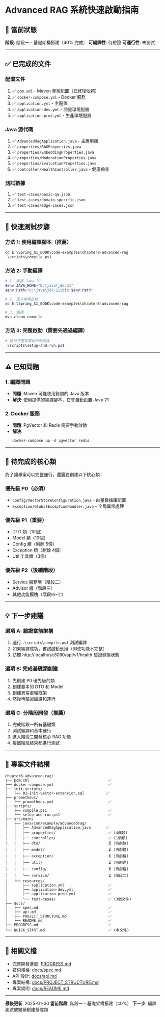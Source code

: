 # Advanced RAG 系統快速啟動指南

## 📌 當前狀態

**階段**: 階段一 - 基礎架構搭建（40% 完成）
**可編譯性**: 待驗證
**可運行性**: 未測試

---

## ✅ 已完成的文件

### 配置文件
1. ✅ `pom.xml` - Maven 專案配置（已修復依賴）
2. ✅ `docker-compose.yml` - Docker 服務
3. ✅ `application.yml` - 主配置
4. ✅ `application-dev.yml` - 開發環境配置
5. ✅ `application-prod.yml` - 生產環境配置

### Java 源代碼
1. ✅ `AdvancedRagApplication.java` - 主應用類
2. ✅ `properties/RAGProperties.java`
3. ✅ `properties/EmbeddingProperties.java`
4. ✅ `properties/ModerationProperties.java`
5. ✅ `properties/EvaluationProperties.java`
6. ✅ `controller/HealthController.java` - 健康檢查

### 測試數據
1. ✅ `test-cases/basic-qa.json`
2. ✅ `test-cases/domain-specific.json`
3. ✅ `test-cases/edge-cases.json`

---

## 🚀 快速測試步驟

### 方法 1: 使用編譯腳本（推薦）

```powershell
cd E:\Spring_AI_BOOK\code-examples\chapter8-advanced-rag
.\scripts\compile.ps1
```

### 方法 2: 手動編譯

```powershell
# 1. 設置 Java 21
$env:JAVA_HOME="D:\java\jdk-21"
$env:Path="D:\java\jdk-21\bin;$env:Path"

# 2. 進入專案目錄
cd E:\Spring_AI_BOOK\code-examples\chapter8-advanced-rag

# 3. 編譯
mvn clean compile
```

### 方法 3: 完整啟動（需要先通過編譯）

```powershell
# 執行完整設置和啟動腳本
.\scripts\setup-and-run.ps1
```

---

## ⚠️ 已知問題

### 1. 編譯問題
- **問題**: Maven 可能使用錯誤的 Java 版本
- **解決**: 使用提供的編譯腳本，它會自動設置 Java 21

### 2. Docker 服務
- **問題**: PgVector 和 Redis 需要手動啟動
- **解決**:
  ```powershell
  docker-compose up -d pgvector redis
  ```

---

## 📝 待完成的核心類

為了讓專案可以完整運行，還需要創建以下核心類：

### 優先級 P0（必須）
- `config/VectorStoreConfiguration.java` - 向量數據庫配置
- `exception/GlobalExceptionHandler.java` - 全局異常處理

### 優先級 P1（重要）
- DTO 類（10個）
- Model 類（10個）
- Config 類（剩餘 5個）
- Exception 類（剩餘 4個）
- Util 工具類（3個）

### 優先級 P2（後續階段）
- Service 服務層（階段二）
- Advisor 層（階段三）
- 其他功能模塊（階段四-七）

---

## 💡 下一步建議

### 選項 A: 驗證當前架構
1. 運行 `.\scripts\compile.ps1` 測試編譯
2. 如果編譯成功，嘗試啟動應用（即使功能不完整）
3. 訪問 http://localhost:8080/api/v1/health 驗證健康狀態

### 選項 B: 完成基礎類創建
1. 先創建 P0 優先級的類
2. 創建基本的 DTO 和 Model
3. 創建異常處理框架
4. 然後再驗證編譯和運行

### 選項 C: 分階段開發（推薦）
1. 完成階段一所有基礎類
2. 測試編譯和基本運行
3. 進入階段二開發核心 RAG 功能
4. 每個階段結束都進行測試

---

## 📁 專案文件結構

```
chapter8-advanced-rag/
├── pom.xml                                    ✅
├── docker-compose.yml                         ✅
├── init-scripts/
│   └── 01-init-vector-extension.sql          ✅
├── prometheus/
│   └── prometheus.yml                         ✅
├── scripts/
│   ├── compile.ps1                            ✅
│   └── setup-and-run.ps1                      ✅
├── src/main/
│   ├── java/com/example/advancedrag/
│   │   ├── AdvancedRagApplication.java       ✅
│   │   ├── properties/                        ✅ (4個類)
│   │   ├── controller/                        ✅ (1個類)
│   │   ├── dto/                               ⏳ (待創建)
│   │   ├── model/                             ⏳ (待創建)
│   │   ├── exception/                         ⏳ (待創建)
│   │   ├── util/                              ⏳ (待創建)
│   │   ├── config/                            ⏳ (待創建)
│   │   └── service/                           ⏳ (階段二)
│   └── resources/
│       ├── application.yml                    ✅
│       ├── application-dev.yml                ✅
│       ├── application-prod.yml               ✅
│       └── test-cases/                        ✅ (3個文件)
├── docs/
│   ├── spec.md                                ✅
│   ├── api.md                                 ✅
│   ├── PROJECT_STRUCTURE.md                   ✅
│   └── README.md                              ✅
├── PROGRESS.md                                ✅
└── QUICK_START.md                             ✅ (本文件)
```

---

## 🔗 相關文檔

- 完整開發進度: [PROGRESS.md](PROGRESS.md)
- 技術規格: [docs/spec.md](docs/spec.md)
- API 設計: [docs/api.md](docs/api.md)
- 專案結構: [docs/PROJECT_STRUCTURE.md](docs/PROJECT_STRUCTURE.md)
- 專案說明: [docs/README.md](docs/README.md)

---

**最後更新**: 2025-01-30
**當前階段**: 階段一 - 基礎架構搭建（40%）
**下一步**: 編譯測試或繼續創建基礎類
